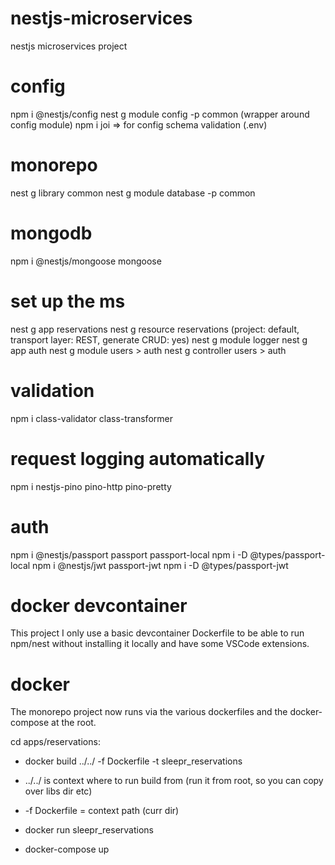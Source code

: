 # nestjs-microservices

nestjs microservices project

# config

npm i @nestjs/config
nest g module config -p common (wrapper around config module)
npm i joi => for config schema validation (.env)

# monorepo

nest g library common
nest g module database -p common

# mongodb

npm i @nestjs/mongoose mongoose

# set up the ms

nest g app reservations
nest g resource reservations (project: default, transport layer: REST, generate CRUD: yes)
nest g module logger
nest g app auth
nest g module users > auth
nest g controller users > auth

# validation

npm i class-validator class-transformer

# request logging automatically

npm i nestjs-pino pino-http pino-pretty

# auth

npm i @nestjs/passport passport passport-local
npm i -D @types/passport-local
npm i @nestjs/jwt passport-jwt
npm i -D @types/passport-jwt

# docker devcontainer

This project I only use a basic devcontainer Dockerfile to be able to run npm/nest without installing it locally and have some VSCode extensions.

# docker

The monorepo project now runs via the various dockerfiles and the docker-compose at the root.

cd apps/reservations:

- docker build ../../ -f Dockerfile -t sleepr_reservations

- ../../ is context where to run build from (run it from root, so you can copy over libs dir etc)
- -f Dockerfile = context path (curr dir)

- docker run sleepr_reservations
- docker-compose up
